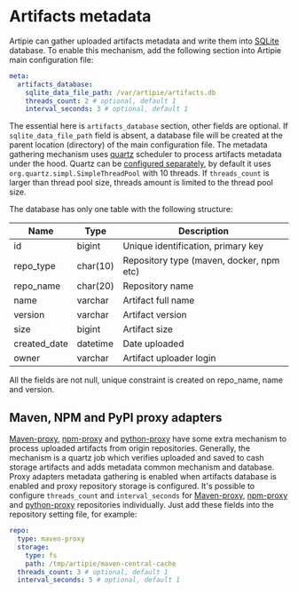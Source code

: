 # Artifacts metadata

Artipie can gather uploaded artifacts metadata and write them into [SQLite](https://www.sqlite.org/index.html) database.
To enable this mechanism, add the following section into Artipie main configuration file:

```yaml
meta:
  artifacts_database:
    sqlite_data_file_path: /var/artipie/artifacts.db
    threads_count: 2 # optional, default 1
    interval_seconds: 3 # optional, default 1
```

The essential here is `artifacts_database` section, other fields are optional. If `sqlite_data_file_path` field is absent,
a database file will be created at the parent location (directory) of the main configuration file. The metadata gathering
mechanism uses [quartz](http://www.quartz-scheduler.org/) scheduler to process artifacts metadata under the hood. Quartz
can be [configured separately](http://www.quartz-scheduler.org/documentation/quartz-2.1.7/configuration/ConfigMain.html),
by default it uses `org.quartz.simpl.SimpleThreadPool` with 10 threads. If `threads_count` is larger than thread pool size,
threads amount is limited to the thread pool size.

The database has only one table with the following structure:

| Name         | Type     | Description                              |
|--------------|----------|------------------------------------------|
| id           | bigint   | Unique identification, primary key       |
| repo_type    | char(10) | Repository type (maven, docker, npm etc) |
| repo_name    | char(20) | Repository name                          |
| name         | varchar  | Artifact full name                       |
| version      | varchar  | Artifact version                         |
| size         | bigint   | Artifact size                            |
| created_date | datetime | Date uploaded                            |
| owner        | varchar  | Artifact uploader login                  |

All the fields are not null, unique constraint is created on repo_name, name and version.

## Maven, NPM and PyPI proxy adapters

[Maven-proxy](maven-proxy), [npm-proxy](npm-proxy) and [python-proxy](pypi-proxy) have some extra mechanism to process
uploaded artifacts from origin repositories. Generally, the mechanism is a quartz job which verifies uploaded and 
saved to cash storage artifacts and adds metadata common mechanism and database. Proxy adapters metadata gathering is
enabled when artifacts database is enabled and proxy repository storage is configured. 
It's possible to configure `threads_count` and `interval_seconds` for [Maven-proxy](maven-proxy), [npm-proxy](npm-proxy) 
and [python-proxy](pypi-proxy) repositories individually.
Just add these fields into the repository setting file, for example:
```yaml
repo:
  type: maven-proxy
  storage:
    type: fs
    path: /tmp/artipie/maven-central-cache
  threads_count: 3 # optional, default 1
  interval_seconds: 5 # optional, default 1
```
